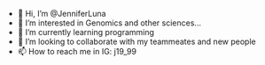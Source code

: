 - 👋 Hi, I’m @JenniferLuna
- 👀 I’m interested in Genomics and other sciences...
- 🌱 I’m currently learning programming
- 💞️ I’m looking to collaborate with my teammeates and new people
- 📫 How to reach me in IG: j19_99
<!---
JenniferLunaGasca/JenniferLunaGasca is a ✨ special ✨ repository because its `README.md` (this file) appears on your GitHub profile.
You can click the Preview link to take a look at your changes.
---
